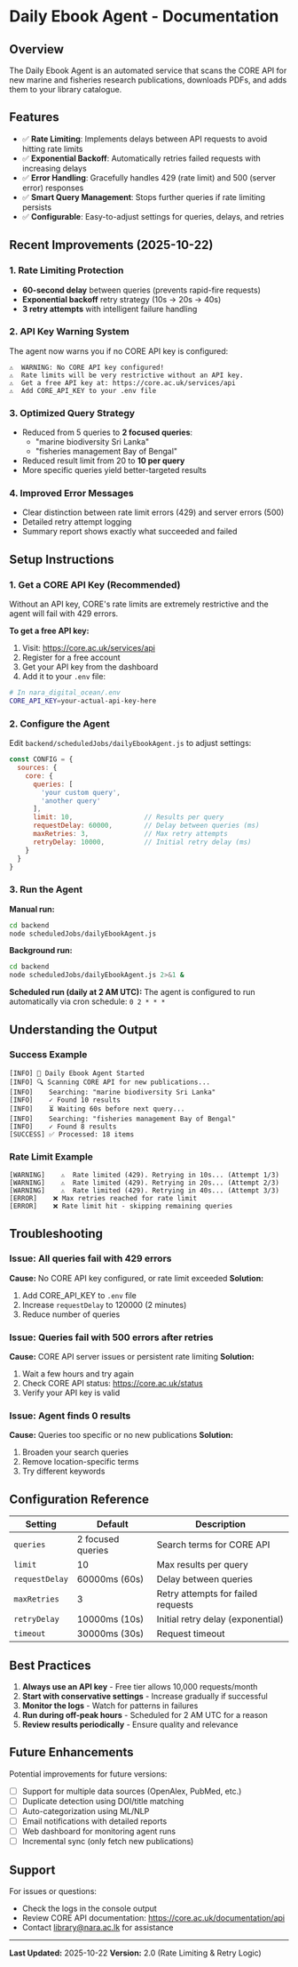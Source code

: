 # Daily Ebook Agent - Documentation

## Overview
The Daily Ebook Agent is an automated service that scans the CORE API for new marine and fisheries research publications, downloads PDFs, and adds them to your library catalogue.

## Features
- ✅ **Rate Limiting**: Implements delays between API requests to avoid hitting rate limits
- ✅ **Exponential Backoff**: Automatically retries failed requests with increasing delays
- ✅ **Error Handling**: Gracefully handles 429 (rate limit) and 500 (server error) responses
- ✅ **Smart Query Management**: Stops further queries if rate limiting persists
- ✅ **Configurable**: Easy-to-adjust settings for queries, delays, and retries

## Recent Improvements (2025-10-22)

### 1. Rate Limiting Protection
- **60-second delay** between queries (prevents rapid-fire requests)
- **Exponential backoff** retry strategy (10s → 20s → 40s)
- **3 retry attempts** with intelligent failure handling

### 2. API Key Warning System
The agent now warns you if no CORE API key is configured:
```
⚠️  WARNING: No CORE API key configured!
⚠️  Rate limits will be very restrictive without an API key.
⚠️  Get a free API key at: https://core.ac.uk/services/api
⚠️  Add CORE_API_KEY to your .env file
```

### 3. Optimized Query Strategy
- Reduced from 5 queries to **2 focused queries**:
  - "marine biodiversity Sri Lanka"
  - "fisheries management Bay of Bengal"
- Reduced result limit from 20 to **10 per query**
- More specific queries yield better-targeted results

### 4. Improved Error Messages
- Clear distinction between rate limit errors (429) and server errors (500)
- Detailed retry attempt logging
- Summary report shows exactly what succeeded and failed

## Setup Instructions

### 1. Get a CORE API Key (Recommended)
Without an API key, CORE's rate limits are extremely restrictive and the agent will fail with 429 errors.

**To get a free API key:**
1. Visit: https://core.ac.uk/services/api
2. Register for a free account
3. Get your API key from the dashboard
4. Add it to your `.env` file:

```bash
# In nara_digital_ocean/.env
CORE_API_KEY=your-actual-api-key-here
```

### 2. Configure the Agent
Edit `backend/scheduledJobs/dailyEbookAgent.js` to adjust settings:

```javascript
const CONFIG = {
  sources: {
    core: {
      queries: [
        'your custom query',
        'another query'
      ],
      limit: 10,                  // Results per query
      requestDelay: 60000,        // Delay between queries (ms)
      maxRetries: 3,              // Max retry attempts
      retryDelay: 10000,          // Initial retry delay (ms)
    }
  }
}
```

### 3. Run the Agent

**Manual run:**
```bash
cd backend
node scheduledJobs/dailyEbookAgent.js
```

**Background run:**
```bash
cd backend
node scheduledJobs/dailyEbookAgent.js 2>&1 &
```

**Scheduled run (daily at 2 AM UTC):**
The agent is configured to run automatically via cron schedule: `0 2 * * *`

## Understanding the Output

### Success Example
```
[INFO] 🤖 Daily Ebook Agent Started
[INFO] 🔍 Scanning CORE API for new publications...
[INFO]    Searching: "marine biodiversity Sri Lanka"
[INFO]    ✓ Found 10 results
[INFO]    ⏳ Waiting 60s before next query...
[INFO]    Searching: "fisheries management Bay of Bengal"
[INFO]    ✓ Found 8 results
[SUCCESS] ✅ Processed: 18 items
```

### Rate Limit Example
```
[WARNING]    ⚠️  Rate limited (429). Retrying in 10s... (Attempt 1/3)
[WARNING]    ⚠️  Rate limited (429). Retrying in 20s... (Attempt 2/3)
[WARNING]    ⚠️  Rate limited (429). Retrying in 40s... (Attempt 3/3)
[ERROR]    ❌ Max retries reached for rate limit
[ERROR]    ❌ Rate limit hit - skipping remaining queries
```

## Troubleshooting

### Issue: All queries fail with 429 errors
**Cause:** No CORE API key configured, or rate limit exceeded
**Solution:**
1. Add CORE_API_KEY to `.env` file
2. Increase `requestDelay` to 120000 (2 minutes)
3. Reduce number of queries

### Issue: Queries fail with 500 errors after retries
**Cause:** CORE API server issues or persistent rate limiting
**Solution:**
1. Wait a few hours and try again
2. Check CORE API status: https://core.ac.uk/status
3. Verify your API key is valid

### Issue: Agent finds 0 results
**Cause:** Queries too specific or no new publications
**Solution:**
1. Broaden your search queries
2. Remove location-specific terms
3. Try different keywords

## Configuration Reference

| Setting | Default | Description |
|---------|---------|-------------|
| `queries` | 2 focused queries | Search terms for CORE API |
| `limit` | 10 | Max results per query |
| `requestDelay` | 60000ms (60s) | Delay between queries |
| `maxRetries` | 3 | Retry attempts for failed requests |
| `retryDelay` | 10000ms (10s) | Initial retry delay (exponential) |
| `timeout` | 30000ms (30s) | Request timeout |

## Best Practices

1. **Always use an API key** - Free tier allows 10,000 requests/month
2. **Start with conservative settings** - Increase gradually if successful
3. **Monitor the logs** - Watch for patterns in failures
4. **Run during off-peak hours** - Scheduled for 2 AM UTC for a reason
5. **Review results periodically** - Ensure quality and relevance

## Future Enhancements

Potential improvements for future versions:
- [ ] Support for multiple data sources (OpenAlex, PubMed, etc.)
- [ ] Duplicate detection using DOI/title matching
- [ ] Auto-categorization using ML/NLP
- [ ] Email notifications with detailed reports
- [ ] Web dashboard for monitoring agent runs
- [ ] Incremental sync (only fetch new publications)

## Support

For issues or questions:
- Check the logs in the console output
- Review CORE API documentation: https://core.ac.uk/documentation/api
- Contact library@nara.ac.lk for assistance

---

**Last Updated:** 2025-10-22
**Version:** 2.0 (Rate Limiting & Retry Logic)
